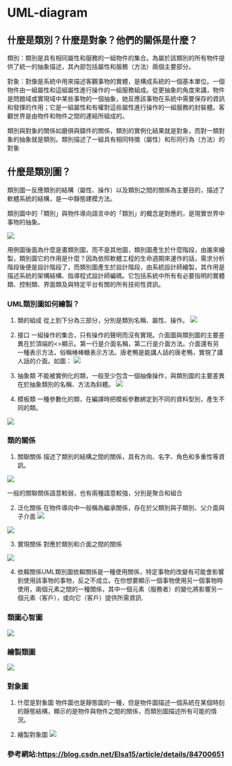 # UML-diagram
## 什麼是類別？什麼是對象？他們的關係是什麼？
類別：類別是具有相同屬性和服務的一組物件的集合。為屬於該類別的所有物件提供了統一的抽象描述，其內部包括屬性和服務（方法）兩個主要部分。

對象：對像是系統中用來描述客觀事物的實體，是構成系統的一個基本單位。一個物件由一組屬性和這組屬性進行操作的一組服務組成。從更抽象的角度來講，物件是問題域或實現域中某些事物的一個抽象，她反應該事物在系統中需要保存的資訊和發揮的作用；它是一組屬性和有權對這些屬性進行操作的一組服務的封裝體。客觀世界是由物件和物件之間的連結所組成的。

類別與對象的關係如磨俱與鑄件的關係，類別的實例化結果就是對象，而對一類對象的抽象就是類別。類別描述了一組具有相同特徵（屬性）和形同行為（方法）的對象

## 什麼是類別圖？
類別圖一反應類別的結構（屬性、操作）以及類別之間的關係為主要目的，描述了軟體系統的結構，是一中靜態建模方法。

類別圖中的「類別」與物件導向語言中的「類別」的概念是對應的，是現實世界中事物的抽象。

![](https://img-blog.csdnimg.cn/20181202110640986.png)

用例圖後面為什麼是畫類別圖，而不是其他圖，類別圖產生於什麼階段，由誰來繪製，類別圖它的作用是什麼？因為依照軟體工程的生命週期來運作的話，需求分析階段後便是設計階段了，而類別圖產生於設計階段，由系統設計師繪製，其作用是描述系統的架構結構、指導程式設計師編碼。它包括系統中所有有必要指明的實體類、控制類、界面類及與特定平台有關的所有技術性資訊。

### UML類別圖如何繪製？

1) 類的組成
從上到下分為三部分，分別是類別名稱、屬性、操作。
![](https://img-blog.csdnimg.cn/20181202113652178.png)

2) 接口
一組操作的集合，只有操作的聲明而沒有實現。介面圖與類別圖的主要差異在於頂端的<<interface>>顯示。第一行是介面名稱，第二行是介面方法。介面還有另一種表示方法，俗稱棒棒糖表示方法。唐老鴨是能講人話的唐老鴨，實現了講人話的介面。如圖：
![](https://img-blog.csdnimg.cn/20181202114053368.png)

3) 抽象類
不能被實例化的類，一般至少包含一個抽像操作，與類別圖的主要差異在於抽象類別的名稱、方法為斜體。
![](https://img-blog.csdnimg.cn/20181202114551212.png)

4) 模板類
一種參數化的類，在編譯時把模板參數綁定到不同的資料型別，產生不同的類。

![](https://img-blog.csdnimg.cn/20181202114723341.png)
 ### 類的關係

1) 關聯關係
描述了類別的結構之間的關係，具有方向、名字、角色和多重性等資訊。

![](https://img-blog.csdnimg.cn/2018120212300185.png?x-oss-process=image/watermark,type_ZmFuZ3poZW5naGVpdGk,shadow_10,text_aHR0cHM6Ly9ibG9nLmNzZG4ubmV0L0Vsc2ExNQ==,size_16,color_FFFFFF,t_70)

一般的關聯關係語意較弱，也有兩種語意較強，分別是聚合和組合

2) 泛化關係
在物件導向中一般稱為繼承關係，存在於父類別與子類別、父介面與子介面
![](https://img-blog.csdnimg.cn/20181202123747195.png)

![](https://img-blog.csdnimg.cn/2018120212383192.png)

3) 實現關係
對應於類別和介面之間的關係

![](https://img-blog.csdnimg.cn/20181202123938258.png)

4) 依賴關係UML類別圖依賴關係是一種使用關係，特定事物的改變有可能會影響到使用該事物的事物，反之不成立。在你想要顯示一個事物使用另一個事物時使用，兩個元素之間的一種關係，其中一個元素（服務者）的變化將影響另一個元素（客戶），或向它（客戶）提供所需資訊.

### 類圖心智圖
![](https://img-blog.csdnimg.cn/20181202213337549.png?x-oss-process=image/watermark,type_ZmFuZ3poZW5naGVpdGk,shadow_10,text_aHR0cHM6Ly9ibG9nLmNzZG4ubmV0L0Vsc2ExNQ==,size_16,color_FFFFFF,t_70)
### 繪製類圖
![](https://img-blog.csdnimg.cn/20181202212904310.png?x-oss-process=image/watermark,type_ZmFuZ3poZW5naGVpdGk,shadow_10,text_aHR0cHM6Ly9ibG9nLmNzZG4ubmV0L0Vsc2ExNQ==,size_16,color_FFFFFF,t_70)
### 對象圖
1) 什麼是對象圖
物件圖也是靜態圖的一種，但是物件圖描述一個系統在某個時刻的靜態結構，顯示的是物件與物件之間的關係，而類別圖描述所有可能的情況。

2) 繪製對象圖
![](https://img-blog.csdnimg.cn/20181205200304898.png?x-oss-process=image/watermark,type_ZmFuZ3poZW5naGVpdGk,shadow_10,text_aHR0cHM6Ly9ibG9nLmNzZG4ubmV0L0Vsc2ExNQ==,size_16,color_FFFFFF,t_70)


### 參考網站:https://blog.csdn.net/Elsa15/article/details/84700651

